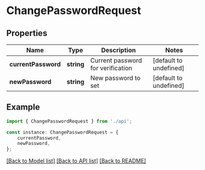 # ChangePasswordRequest


## Properties

Name | Type | Description | Notes
------------ | ------------- | ------------- | -------------
**currentPassword** | **string** | Current password for verification | [default to undefined]
**newPassword** | **string** | New password to set | [default to undefined]

## Example

```typescript
import { ChangePasswordRequest } from './api';

const instance: ChangePasswordRequest = {
    currentPassword,
    newPassword,
};
```

[[Back to Model list]](../README.md#documentation-for-models) [[Back to API list]](../README.md#documentation-for-api-endpoints) [[Back to README]](../README.md)
